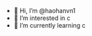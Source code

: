 - 👋 Hi, I’m @haohanvn1
- 👀 I’m interested in c
- 🌱 I’m currently learning c


<!---
haohanvn1/haohanvn1 is a ✨ special ✨ repository because its `README.md` (this file) appears on your GitHub profile.
You can click the Preview link to take a look at your changes.
--->
